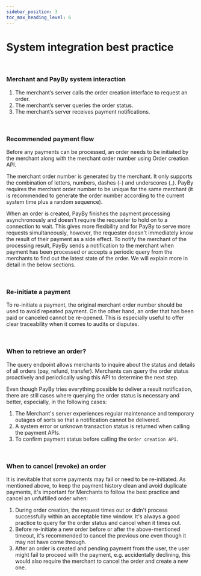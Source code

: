 ```yaml
---
sidebar_position: 3
toc_max_heading_level: 6
---
```




# System integration best practice

<br/>

### Merchant and PayBy system interaction


1. The merchant’s server calls the order creation interface to request an order.
2. The merchant’s server queries the order status.
3. The merchant’s server receives payment notifications.

<br/>

### Recommended payment flow

Before any payments can be processed, an order needs to be initiated by the merchant along with the merchant order number using Order creation API.

The merchant order number is generated by the merchant. It only supports the combination of letters, numbers, dashes (-) and underscores (_). PayBy requires the merchant order number to be unique for the same merchant (it is recommended to generate the order number according to the current system time plus a random sequence).

When an order is created, PayBy finishes the payment processing asynchronously and doesn't require the requester to hold on to a connection to wait. This gives more flexibility and for PayBy to serve more requests simultaneously, however, the requester doesn't immediately know the result of their payment as a side effect. To notify the merchant of the processing result, PayBy sends a notification to the merchant when payment has been processed or accepts a periodic query from the merchants to find out the latest state of the order. We will explain more in detail in the below sections.

<br/>

### Re-initiate a payment

To re-initiate a payment, the original merchant order number should be used to avoid repeated payment. On the other hand, an order that has been paid or canceled cannot be re-opened. This is especially useful to offer clear traceability when it comes to audits or disputes.

<br/>

### When to retrieve an order?

The query endpoint allows merchants to inquire about the status and details of all orders (pay, refund, transfer). Merchants can query the order status proactively and periodically using this API to determine the next step.

Even though PayBy tries everything possible to deliver a result notification, there are still cases where querying the order status is necessary and better, especially, in the following cases:

1. The Merchant's server experiences regular maintenance and temporary outages of sorts so that a notification cannot be delivered.
2. A system error or unknown transaction status is returned when calling the payment APIs.
3. To confirm payment status before calling the `Order creation API`.

<br/>

### When to cancel (revoke) an order

It is inevitable that some payments may fail or need to be re-initiated. As mentioned above, to keep the payment history clean and avoid duplicate payments, it's important for Merchants to follow the best practice and cancel an unfulfilled order when:

1. During order creation, the request times out or didn't process successfully within an acceptable time window. It's always a good practice to query for the order status and cancel when it times out.
2. Before re-initiate a new order before or after the above-mentioned timeout, it's recommended to cancel the previous one even though it may not have come through.
3. After an order is created and pending payment from the user, the user might fail to proceed with the payment, e.g. accidentally declining, this would also require the merchant to cancel the order and create a new one.
